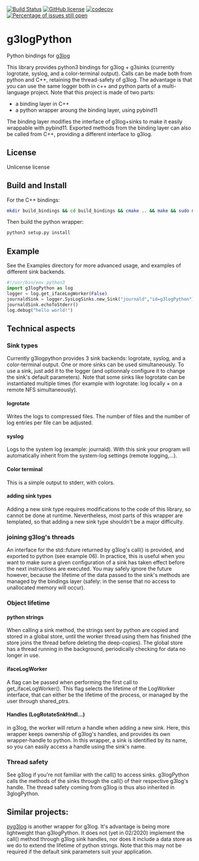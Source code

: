 [![Build Status](https://travis-ci.org/JoelStienlet/g3logPython.svg?branch=master)](https://travis-ci.org/JoelStienlet/g3logPython)
[![GitHub license](https://img.shields.io/badge/license-Unlicense-brightgreen)](https://github.com/JoelStienlet/g3logPython/blob/master/LICENSE)
[![codecov](https://codecov.io/gh/JoelStienlet/g3logPython/branch/master/graph/badge.svg)](https://codecov.io/gh/JoelStienlet/g3logPython)
[![Percentage of issues still open](http://isitmaintained.com/badge/open/JoelStienlet/g3logPython.svg)](http://isitmaintained.com/project/JoelStienlet/g3logPython "Percentage of issues still open")

# g3logPython
Python bindings for [g3log](https://github.com/KjellKod/g3log.git)

This library provides python3 bindings for g3log + g3sinks (currently logrotate, syslog, and a color-terminal output).
Calls can be made both from python and C++, retaining the thread-safety of g3log.
The advantage is that you can use the same logger both in c++ and python parts of a multi-language project.
Note that this project is made of two parts:
- a binding layer in C++
- a python wrapper aroung the binding layer, using pybind11

The binding layer modifies the interface of g3log+sinks to make it easily wrappable with pybind11. Exported methods from the binding layer can also be called from C++, providing a different interface to g3log.
 
## License
Unlicense license

## Build and Install

For the C++ bindings:

```bash
mkdir build_bindings && cd build_bindings && cmake .. && make && sudo make install
```
Then build the python wrapper:

```bash
python3 setup.py install
```




## Example
See the Examples directory for more advanced usage, and examples of different sink backends.

```python
#!/usr/bin/env python3
import g3logPython as log
logger = log.get_ifaceLogWorker(False)
journaldSink = logger.SysLogSinks.new_Sink("journald","id=g3logPython")
journaldSink.echoToStderr()
log.debug("hello world!")
```

## Technical aspects
### Sink types

Currently g3logpython provides 3 sink backends: logrotate, syslog, and a color-terminal output. One or more sinks can be used simultaneously. To use a sink, just add it to the logger (and optionnaly configure it to change the sink's default parameters).
Note that some sinks like logrotate can be instantiated multiple times (for example with logrotate: log locally + on a remote NFS simultaneously).

#### logrotate
Writes the logs to compressed files. The number of files and the number of log entries per file can be adjusted.

#### syslog
Logs to the system log (example: journald). With this sink your program will automatically inherit from the system-log settings (remote logging,...).

#### Color terminal
This is a simple output to stderr, with colors.

#### adding sink types
Adding a new sink type requires modifications to the code of this library, so cannot be done at runtime. Nevertheless, most parts of this wrapper are templated, so that adding a new sink type shouldn't be a major difficulty.

### joining g3log's threads

An interface for the std::future returned by g3log's call() is provided, and exported to python (see example 06). In practice, this is useful when you want to make sure a given configuration of a sink has taken effect before the next instructions are executed. You may safely ignore the future however, because the lifetime of the data passed to the sink's methods are managed by the bindings layer (safely: in the sense that no access to unallocated memory will occur).

### Object lifetime

#### python strings

When calling a sink method, the strings sent by python are copied and stored in a global store, until the worker thread using them has finished (the store joins the thread before deleting the deep-copies).
The global store has a thread running in the background, periodically checking for data no longer in use.

#### ifaceLogWorker
A flag can be passed when performing the first call to get_ifaceLogWorker(). This flag selects the lifetime of the LogWorker interface, that can either be the lifetime of the process, or managed by the user through shared_ptrs.

#### Handles (LogRotateSnkHndl...)
in g3log, the worker will return a handle when adding a new sink. Here, this wrapper keeps ownership of g3log's handles, and provides its own wrapper-handle to python. In this wrapper, a sink is identified by its name, so you can easily access a handle using the sink's name.

### Thread safety
See g3log if you're not familiar with the call() to access sinks.
g3logPython calls the methods of the sinks through the call() of their respective g3log's handle. The thread safety coming from g3log is thus also inherited in 3glogPython.

## Similar projects:
[pyg3log](https://github.com/GreyDireWolf/pyg3log.git) is another wrapper for g3log. It's advantage is being more lightweight than g3logPython. It does not (yet in 02/2020) implement the call() method through g3log sink handles, nor does it include a data store as we do to extend the lifetime of python strings.  Note that this may not be required if the default sink parameters suit your application.

